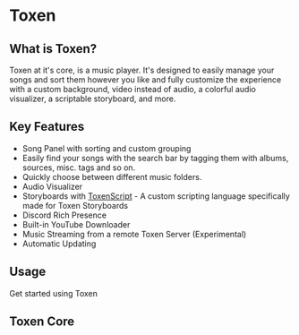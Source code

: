 # Toxen
## What is Toxen?
Toxen at it's core, is a music player. It's designed to easily manage your songs and sort them however you like and fully customize the experience with a custom background, video instead of audio, a colorful audio visualizer, a scriptable storyboard, and more.

## Key Features
- Song Panel with sorting and custom grouping
- Easily find your songs with the search bar by tagging them with albums, sources, misc. tags and so on.
- Quickly choose between different music folders.
- Audio Visualizer
- Storyboards with [ToxenScript](./docs/toxenscript.md) - A custom scripting language specifically made for Toxen Storyboards
- Discord Rich Presence
- Built-in YouTube Downloader
- Music Streaming from a remote Toxen Server (Experimental)
- Automatic Updating

## Usage
Get started using Toxen

## Toxen Core